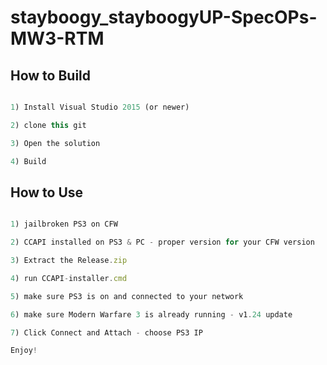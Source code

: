# stayboogy_stayboogyUP-SpecOPs-MW3-RTM


## How to Build

```javascript

1) Install Visual Studio 2015 (or newer)

2) clone this git

3) Open the solution

4) Build

```


## How to Use

```javascript

1) jailbroken PS3 on CFW

2) CCAPI installed on PS3 & PC - proper version for your CFW version

3) Extract the Release.zip

4) run CCAPI-installer.cmd

5) make sure PS3 is on and connected to your network

6) make sure Modern Warfare 3 is already running - v1.24 update

7) Click Connect and Attach - choose PS3 IP

Enjoy!

```